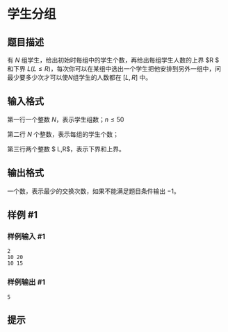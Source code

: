 # 学生分组

## 题目描述

有 $N$ 组学生，给出初始时每组中的学生个数，再给出每组学生人数的上界 $R $ 和下界 $L(L \le R)$，每次你可以在某组中选出一个学生把他安排到另外一组中，问最少要多少次才可以使$N$组学生的人数都在 $[L,R]$ 中。


## 输入格式

第一行一个整数 $N$，表示学生组数；$n \le 50$

第二行 $N$ 个整数，表示每组的学生个数；

第三行两个整数 $ L,R$，表示下界和上界。


## 输出格式

一个数，表示最少的交换次数，如果不能满足题目条件输出 $-1$。

## 样例 #1

### 样例输入 #1
```
2
10 20
10 15
```

### 样例输出 #1

```
5
```

## 提示


